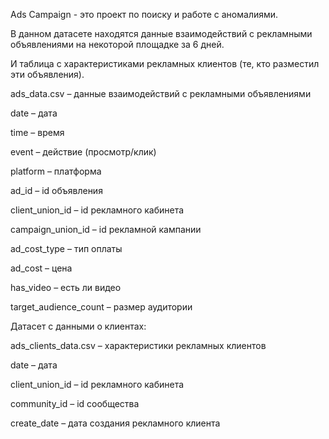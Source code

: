 Ads Campaign - это проект по поиску и работе с аномалиями.

В данном датасете находятся данные взаимодействий с рекламными объявлениями на некоторой площадке за 6 дней. 

И таблица с характеристиками рекламных клиентов (те, кто разместил эти объявления).

ads_data.csv – данные взаимодействий с рекламными объявлениями

date – дата

time – время

event – действие (просмотр/клик)

platform – платформа

ad_id – id объявления

client_union_id – id рекламного кабинета

campaign_union_id – id рекламной кампании

ad_cost_type – тип оплаты

ad_cost – цена

has_video – есть ли видео

target_audience_count – размер аудитории


Датасет с данными о клиентах:

ads_clients_data.csv – характеристики рекламных клиентов

date – дата

client_union_id – id рекламного кабинета

community_id – id сообщества

create_date – дата создания рекламного клиента

